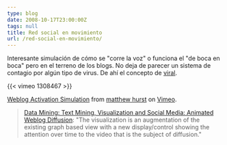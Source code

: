 ```yaml
---
type: blog
date: 2008-10-17T23:00:00Z
tags: null
title: Red social en movimiento
url: /red-social-en-movimiento/
---
```


Interesante simulación de cómo se "corre la voz" o funciona el "de boca en boca" pero en el terreno de los blogs. No deja de parecer un sistema de contagio por algún tipo de virus. De ahí el concepto de <a href="http://es.wikipedia.org/wiki/Marketing_viral">viral</a>.

{{< vimeo 1308467 >}}

<a href="http://vimeo.com/1308467?pg=embed&amp;sec=1308467">Weblog Activation Simulation</a> from <a href="http://vimeo.com/user592369?pg=embed&amp;sec=1308467">matthew hurst</a> on <a href="http://vimeo.com/?pg=embed&amp;sec=1308467">Vimeo</a>.



<blockquote><a href="http://datamining.typepad.com/data_mining/2008/10/animated-weblog-diffusion.html">Data Mining: Text Mining, Visualization and Social Media: Animated Weblog Diffusion</a>: "The visualization is an augmentation of the existing graph based view with a new display/control showing the attention over time to the video that is the subject of diffusion."</blockquote>
